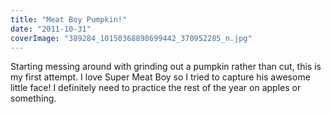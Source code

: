 ```yaml
---
title: "Meat Boy Pumpkin!"
date: "2011-10-31"
coverImage: "389284_10150368898699442_370952285_n.jpg"
---
```


Starting messing around with grinding out a pumpkin rather than cut, this is my first attempt. I love Super Meat Boy so I tried to capture his awesome little face! I definitely need to practice the rest of the year on apples or something.
